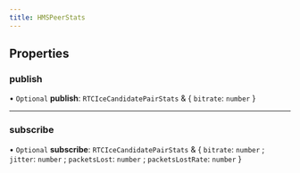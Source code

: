 ```yaml
---
title: HMSPeerStats
---
```


## Properties

### publish

• `Optional` **publish**: `RTCIceCandidatePairStats` & \{ `bitrate`: `number` }

---

### subscribe

• `Optional` **subscribe**: `RTCIceCandidatePairStats` & \{ `bitrate`: `number` ; `jitter`: `number` ; `packetsLost`: `number` ; `packetsLostRate`: `number` }
